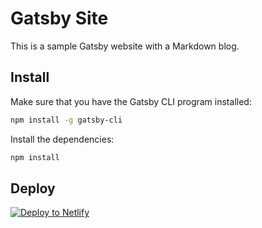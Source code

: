 # Gatsby Site

This is a sample Gatsby website with a Markdown blog.

## Install

Make sure that you have the Gatsby CLI program installed:

```sh
npm install -g gatsby-cli
```

Install the dependencies:

```sh
npm install
```

## Deploy

[![Deploy to Netlify](https://www.netlify.com/img/deploy/button.svg)](https://app.netlify.com/start/deploy?repository=https://github.com/gatsbyjs/gatsby-starter-default)
